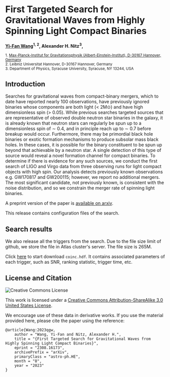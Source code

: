 # First Targeted Search for Gravitational Waves from Highly Spinning Light Compact Binaries
**[Yi-Fan Wang](https://yi-fan-wang.github.io)<sup>1, 2</sup>, Alexander H. Nitz<sup>3</sup>,**

<sub>1. [Max-Planck-Institut for Gravitationsphysik (Albert-Einstein-Institut), D-30167 Hannover, Germany](http://www.aei.mpg.de/obs-rel-cos)</sub>  
<sub>2. Leibniz Universitat Hannover, D-30167 Hannover, Germany</sub>  
<sub>3. Department of Physics, Syracuse University, Syracuse, NY 13244, USA </sub>

## Introduction ##

Searches for gravitational waves from compact-binary mergers, which to date have reported nearly 100 observations, have previously ignored binaries whose components are both light (< 2M⊙) and have high dimensionless spin (> 0.05). While previous searches targeted sources that are representative of observed double neutron star binaries in the galaxy, it is already known that neutron stars can regularly be spun up to a dimensionless spin of ∼ 0.4, and in principle reach up to ∼ 0.7 before breakup would occur. Furthermore, there may be primordial black hole binaries or exotic formation mechanisms to produce subsolar mass black holes. In these cases, it is possible for the binary constituent to be spun up beyond that achievable by a neutron star. A single detection of this type of source would reveal a novel formation channel for compact binaries. To determine if there is evidence for any such sources, we conduct the first search of LIGO and Virgo data from three observing runs for light compact objects with high spin. Our analysis detects previously known observations e.g. GW170817 and GW200115; however, we report no additional mergers. The most significant candidate, not previously known, is consistent with the noise distribution, and so we constrain the merger rate of spinning light binaries.

A preprint version of the paper is [available on arxiv](https://arxiv.org/abs/2308.16173).

This release contains configuration files of the search. 

## Search results ##

We also release all the triggers from the search. Due to the file size limit of github, we store the file in Atlas cluster's server. The file size is 265M.

Click [here](https://www.atlas.aei.uni-hannover.de/work/yifan.wang/search-high-spin/notebook/extract/coinc.hdf) to start download `coinc.hdf`. It contains associated parameters of each trigger, such as SNR, ranking statistic, trigger time, etc.

## License and Citation

![Creative Commons License](https://i.creativecommons.org/l/by-sa/3.0/us/88x31.png "Creative Commons License")

This work is licensed under a [Creative Commons Attribution-ShareAlike 3.0 United States License](http://creativecommons.org/licenses/by-sa/3.0/us/).

We encourage use of these data in derivative works. If you use the material provided here, please cite the paper using the reference:

```
@article{Wang:2023qgw,
    author = "Wang, Yi-Fan and Nitz, Alexander H.",
    title = "{First Targeted Search for Gravitational Waves from Highly Spinning Light Compact Binaries}",
    eprint = "2308.16173",
    archivePrefix = "arXiv",
    primaryClass = "astro-ph.HE",
    month = "8",
    year = "2023"
}
```
